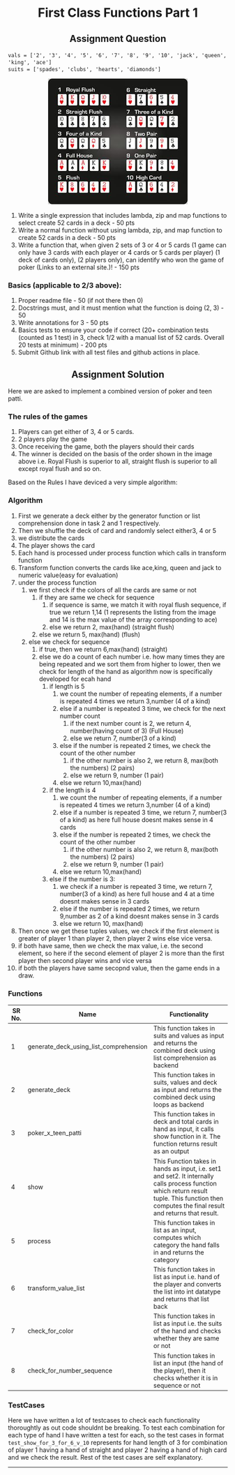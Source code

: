 <h1 align="center">First Class Functions Part 1</h1>

<h2 align="center"> Assignment Question </h2>

```
vals = ['2', '3', '4', '5', '6', '7', '8', '9', '10', 'jack', 'queen', 'king', 'ace']
suits = ['spades', 'clubs', 'hearts', 'diamonds']
```

<div align="center">
  <center>
    <img src="Assets/Poker Ranking.jpg">
  </center>
</div>

1. Write a single expression that includes lambda, zip and map functions to select create 52 cards in a deck - 50 pts
2. Write a normal function without using lambda, zip, and map function to create 52 cards in a deck - 50 pts
3. Write a function that, when given 2 sets of 3 or 4 or 5 cards (1 game can only have 3 cards with each player or 4 cards or 5 cards per player) (1 deck of cards only), (2 players only), can identify who won the game of poker (Links to an external site.)! - 150 pts

###  Basics (applicable to 2/3 above):

1. Proper readme file - 50 (if not there then 0)
2. Docstrings must, and it must mention what the function is doing (2, 3) - 50
3. Write annotations for 3 - 50 pts
4. Basics tests to ensure your code if correct (20+ combination tests (counted as 1 test) in 3, check 1/2 with a manual list of 52 cards. Overall 20 tests at minimum) - 200 pts
5. Submit Github link with all test files and github actions in place. 
   
<h2 align="center">Assignment Solution </h2>

Here we are asked to implement a combined version of poker and teen patti. 

### The rules of the games

1. Players can get either of 3, 4 or 5 cards.
2. 2 players play the game
3. Once receiving the game, both the players should their cards
4. The winner is decided on the basis of the order shown in the image above i.e. Royal Flush is superior to all, straight flush is superior to all except royal flush and so on.
   
Based on the Rules I have deviced a very simple algorithm:

### Algorithm

1. First we generate a deck either by the generator function or list comprehension done in task 2 and 1 respectively. 
2. Then we shuffle the deck of card and randomly select either3, 4 or 5
3. we distribute the cards
4. The player shows the card
5. Each hand is processed under process function which calls in transform function
6. Transform function converts the cards like ace,king, queen and jack to numeric value(easy for evaluation)
7. under the process function
   1. we first check if the colors of all the cards are same or not
      1. if they are same we check for sequence
         1. if sequence is same, we match it with royal flush sequence, if true we return 1,14 (1 represents the listing from the image and 14 is the max value of the array corresponding to ace)
         2. else we return 2, max(hand) (straight flush)
      2. else we return 5, max(hand) (flush)
   2. else we check for sequence
      1. if true, then we return 6,max(hand) (straight)
      2. else we do a count of each number i.e. how many times they are being repeated and we sort them from higher to lower, then we check for length of the hand as algorithm now is specifically developed for ecah hand
         1. if length is 5
            1. we count the number of repeating elements, if a number is repeated 4 times we return 3,number (4 of a kind)
            2. else if a number is repeated 3 time, we check for the next number count
               1. if the next number count is 2, we return 4, number(having count of 3) (Full House)
               2. else we return 7, number(3 of a kind)
            3. else if the number is repeated 2 times, we check the count of the other number
               1. if the other number is also 2, we return 8, max(both the numbers) (2 pairs)
               2. else we return 9, number (1 pair)
            4. else we return 10,max(hand)
         2. if the length is 4
            1. we count the number of repeating elements, if a number is repeated 4 times we return 3,number (4 of a kind)
            2. else if a number is repeated 3 time, we return 7, number(3 of a kind) as here full house doesnt makes sense in 4 cards
            3. else if the number is repeated 2 times, we check the count of the other number
               1. if the other number is also 2, we return 8, max(both the numbers) (2 pairs)
               2. else we return 9, number (1 pair)
            4. else we return 10,max(hand)
         3. else if the number is 3:
            1. we check if a number is repeated 3 time, we return 7, number(3 of a kind)  as here full house and 4 at a time doesnt makes sense in 3 cards
            2. else if the number is repeated 2 times, we return 9,number as 2 of a kind doesnt makes sense in 3 cards
            3. else we return 10, max(hand)
8. Then once we get these tuples values, we check if the first element is greater of player 1 than player 2, then player 2 wins else vice versa.
9. if both have same, then we check the max value, i.e. the second element, so here if the second element of player 2 is more than the first player then second player wins and vice versa
10. if both the players have same secopnd value, then the game ends in a draw.

### Functions

|SR No. | Name | Functionality |
|--- | --- | --- |
|1 | generate_deck_using_list_comprehension | This function takes in suits and values as input and returns the combined deck using list comprehension as backend|
|2 | generate_deck| This function takes in suits, values and deck as input and returns the combined deck using loops as backend|
|3 |poker_x_teen_patti | This function takes in deck and total cards in hand as input, it calls show function in it. The function returns result as an output|
| 4| show | This Function takes in hands as input, i.e. set1 and set2. It internally calls process function which return result tuple. This function then computes the final result and returns that result.|
| 5| process | This function takes in list as an input, computes which category the hand falls in and returns the category | 
| 6| transform_value_list | This function takes in list as input  i.e. hand of the player and converts the list into int datatype and returns that list back| 
|7|check_for_color | This function takes in list as input i.e. the suits of the hand and checks whether they are same or not|
| 8 |check_for_number_sequence | This function takes in list an input (the hand of the player), then it checks whether it is in sequence or not | 

### TestCases

Here we have written a lot of testcases to check each functionality thoroughtly as out code shouldnt be breaking. 
To test each combination for each type of hand I have written a test for each, so the test cases in format ```test_show_for_3_for_6_v_10``` represents for hand length of 3 for combination of player 1 having a hand of straight and player 2 having a hand of high card and we check the result. Rest of the test cases are self explanatory.

---
